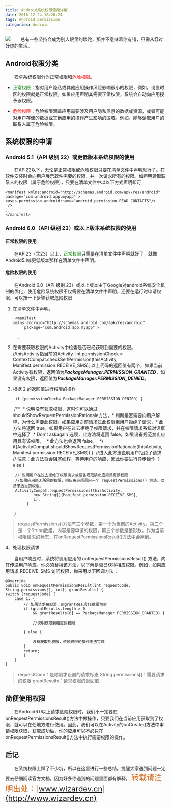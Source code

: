 ```yaml
---
title: Android系统权限使用详解
date: 2016-12-24 18:20:24
tags: Android permission
categories: Android
---
```

![](http://i.imgur.com/paKFeCP.jpg)
&emsp;&emsp;总有一些坚持会成为别人眼里的蹉跎，那并不意味着你有错，只需从容过好你的生活。
<!-- more -->
## Android权限分类 ##
&emsp;&emsp;安卓系统权限分为<font color="green">[正常权限](https://developer.android.google.cn/guide/topics/permissions/normal-permissions.html)</font>和<font color="red">危险权限</font>。

- <font color="green">正常权限</font>：指对用户隐私或其他应用操作风险影响很小的权限，例如，设置时区的权限就是正常权限。如果应用声明其需要正常权限，系统会自动向应用授予该权限。

- <font color="red">危险权限</font>：危险权限涵盖应用需要涉及用户隐私信息的数据或资源，或者可能对用户存储的数据或其他应用的操作产生影响的区域。例如，能够读取用户的联系人属于危险权限。

## 系统权限的申请 ##
### Android 5.1（API 级别 22）或更低版本系统权限的使用 ###
&emsp;&emsp;在API22以下，无论是正常权限或危险权限只要在清单文件中声明就行了。在软件安装时会向用户展示软件需要的权限，并一次请求所有的权限。如声明读取联系人的权限（属于危险权限），只要在清单文件中以以下方式声明即可

	<manifest xmlns:android="http://schemas.android.com/apk/res/android"
	package="com.android.app.myapp" >
	<uses-permission android:name="android.permission.READ_CONTACTS"/>
	 />
	...
	</manifest>


### Android 6.0（API 级别 23）或以上版本系统权限的使用 ###
#### 正常权限的使用 ####
&emsp;&emsp;在API23（含23）以上，<font color="green">正常权限</font>只需要在清单文件中声明就好了，就像Android5.1或更低版本那样在清单文件中声明。
#### 危险权限的使用 ####
&emsp;&emsp;在Android 6.0（API 级别 23）或以上版本由于Google对android系统安全机制的优化，使用危险系统权限不仅需要在清单文件中声明，还要在运行时申请权限，可以按一下步骤获取危险权限

1. 在清单文件中声明。

		<manifest xmlns:android="http://schemas.android.com/apk/res/android"
      		package="com.android.app.myapp" >
    ​	<uses-permission android:name="android.permission.RECEIVE_SMS" />
    ​	<!-- 获取接收短信的权限 -->
	​	...
	​	</manifest>
2. 在需要获取权限的Activity中检查是否已经获取到需要的权限。
	​	
		//thisActivity指当前的Activity
	​	int permissionCheck = ContextCompat.checkSelfPermission(thisActivity,
    ​    Manifest.permission.RECEIVE_SMS);
以上代码的返回值有两个，如果当前Activity有权限，返回值为***PackageManager.PERMISSION_GRANTED***，如果没有权限，返回值为***PackageManager.PERMISSION_DENIED***。
3. 根据 2 的返回值进行权限的操作

		if (permissionCheck= PackageManager.PERMISSION_DENIED) {
	​	/**
	​	*  说明没有获取权限，这时你可以通过shouldShowRequestPermissionRationale方法，
	​	*  判断是否需要向用户解释，为什么需要此权限。如果应用之前请求过此权限但用户拒绝了请求，
	​	*  此方法将返回 true。如果用户在过去拒绝了权限请求，并在权限请求系统对话框中选择了
	​	*   Don't askagain 选项，此方法将返回 false。如果设备规范禁止应用具有该权限，
	​	*  此方法也会返回 false。
	​	*/
      		if(ActivityCompat.shouldShowRequestPermissionRationale(thisActivity,
    ​        Manifest.permission.RECEIVE_SMS)) {
	​	//进入此方法说明用户拒绝了请求
    ​    // 注意：此方法将会阻塞线程，等待用户的响应，因此你要进行异步操作
    ​	} else {

        // 说明用户在过去拒绝了权限请求或设备规范禁止应用具有该权限
	    //如果应用尚无所需的权限，则应用必须调用一个 requestPermissions() 方法，以请求适当的权限。
        ActivityCompat.requestPermissions(thisActivity,
                new String[]{Manifest.permission.RECEIVE_SMS},
                1);
      		 }
	​	}

> requestPermissions()方法有三个参数，第一个为当前的Activity，第二个是一个String数组，内容是要申请的权限，第三个参数是整形数，作为当前权限请求的标志，在onRequestPermissionsResult()方法中会用到。

4、处理权限请求

&emsp;&emsp;当用户响应时，系统将调用应用的 onRequestPermissionsResult() 方法，向其传递用户响应。你必须替换该方法，以了解是否已获得相应权限。例如，如果应用请求 RECEIVE_SMS 访问权限，你采用以下回调方法：

	@Override
	public void onRequestPermissionsResult(int requestCode,
	String permissions[], int[] grantResults) {
	switch (requestCode) {
	    case 1: {
	        // 如果请求被取消，则grantResults数组为空
	        if (grantResults.length > 0
	            && grantResults[0] == PackageManager.PERMISSION_GRANTED) {
	
	            //说明获取到相应的权限
	
	        } else {
	
	            没有获取到权限，依赖权限的操作无法完成
	        }
	        return;
	   	 	}
		}
	}
> requestCode：是你刚才设置的请求标志
> String permissions[]：需要请求的权限
> grantResults：请求权限的返回值

## 简便使用权限 ##
&emsp;&emsp;在Android6.0以上请求危险权限时，我们不一定要在onRequestPermissionsResult()方法中做操作，只要我们在当前应用获取到了权限，就可以在任地方进行使用。因此，我们可以在Activity的onCreate()方法中申请权限获取，获取成功后，你的应用可以不必只在onRequestPermissionsResult()方法中执行需要权限的操作。
## 后记 ##
&emsp;&emsp;在系统权限上踩了不少坑，所以在这里进行一些总结。提醒大家遇到问题一定要去仔细阅读官方文档，因为好多你遇到的问题里面都有解释。
<font color=#d2691e size = 5>转载请注明出处：[www.wizardev.cn](http://www.wizardev.cn) </font>